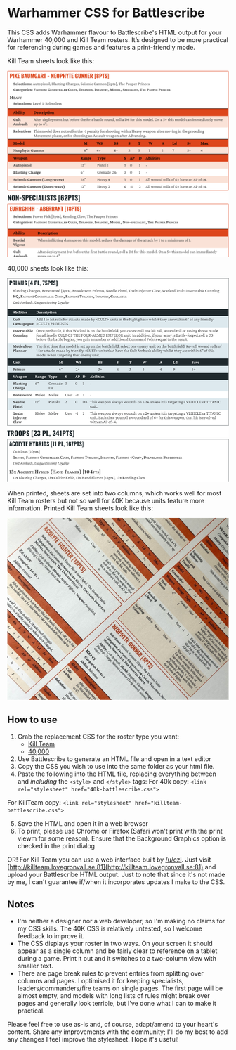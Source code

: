 # Warhammer CSS for Battlescribe

This CSS adds Warhammer flavour to Battlescribe's HTML output for your Warhammer 40,000 and Kill Team rosters. It’s designed to be more practical for referencing during games and features a print-friendly mode.

Kill Team sheets look like this:

![](pics/kt_screen.png)

40,000 sheets look like this:

![](pics/40k_screen.png)

When printed, sheets are set into two columns, which works well for most Kill Team rosters but not so well for 40K because units feature more information. Printed Kill Team sheets look like this:

![](pics/kt_print.jpg)

## How to use

1. Grab the replacement CSS for the roster type you want:
    - [Kill Team](killteam-battlescribe.css)
    - [40,000](40k-battlescribe.css)
2. Use Battlescribe to generate an HTML file and open in a text editor
3. Copy the CSS you wish to use into the same folder as your html file.
4. Paste the following into the HTML file, replacing everything between and *including* the `<style>` and `</style>` tags:
For 40k copy:
     `<link rel="stylesheet" href="40k-battlescribe.css">`
     
For KillTeam copy:
     `<link rel="stylesheet" href="killteam-battlescribe.css">`

5. Save the HTML and open it in a web browser
6. To print, please use Chrome or Firefox (Safari won't print with the print viewm for some reason). Ensure that the Background Graphics option is checked in the print dialog

OR! For Kill Team you can use a web interface built by [/u/czi](https://www.reddit.com/u/czi). Just visit [http://killteam.lovegronvall.se:81](http://killteam.lovegronvall.se:81) and upload your Battlescribe HTML output. Just to note that since it's not made by me, I can't guarantee if/when it incorporates updates I make to the CSS.

## Notes

- I'm neither a designer nor a web developer, so I'm making no claims for my CSS skills. The 40K CSS is relatively untested, so I welcome feedback to improve it.
- The CSS displays your roster in two ways. On your screen it should appear as a single column and be fairly clear to reference on a tablet during a game. Print it out and it switches to a two-column view with smaller text.
- There are page break rules to prevent entries from splitting over columns and pages. I optimised it for keeping specialists, leaders/commanders/fire teams on single pages. The first page will be almost empty, and models with long lists of rules might break over pages and generally look terrible, but I've done what I can to make it practical.


Please feel free to use as-is and, of course, adapt/amend to your heart's content. Share any improvements with the community; I'll do my best to add any changes I feel improve the stylesheet. Hope it's useful!
